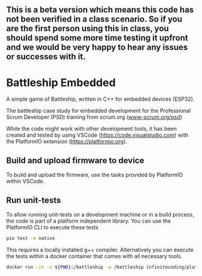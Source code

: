 ## This is a beta version which means this code has not been verified in a class scenario. So if you are the first person using this in class, you should spend some more time testing it upfront and we would be very happy to hear any issues or successes with it. 



# Battleship Embedded
A simple game of Battleship, written in C++ for embedded devices (ESP32).

The battleship case study for embedded development for the Professional Scrum Developer (PSD) training from scrum.org (www-scrum.org/psd)

While the code might work with other development tools, it has been created and tested by using VSCode (https://code.visualstudio.com) with the PlatformIO extension (https://platformio.org).

## Build and upload firmware to device
To build and upload the firmware, use the tasks provided by PlatformIO within VSCode.

## Run unit-tests
To allow running unit-tests on a development machine or in a build process, the code is part of a platform independent library. You can use the PlatformIO CLI to execute these tests 

```bash
pio test -e native
```
This requires a locally installed g++ compiler. Alternatively you can execute the tests within a docker container that comes with all necessary tools.

```bash
docker run -it -v ${PWD}:/battleship -w /battleship infinitecoding/platformio-for-ci bash
```
